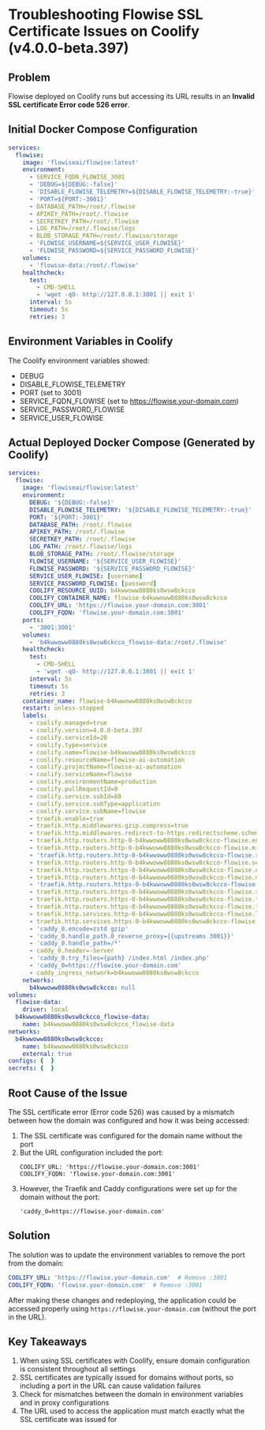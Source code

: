 # Troubleshooting Flowise SSL Certificate Issues on Coolify (v4.0.0-beta.397)

## Problem
Flowise deployed on Coolify runs but accessing its URL results in an **Invalid SSL certificate Error code 526 error**.

## Initial Docker Compose Configuration
```yaml
services:
  flowise:
    image: 'flowiseai/flowise:latest'
    environment:
      - SERVICE_FQDN_FLOWISE_3001
      - 'DEBUG=${DEBUG:-false}'
      - 'DISABLE_FLOWISE_TELEMETRY=${DISABLE_FLOWISE_TELEMETRY:-true}'
      - 'PORT=${PORT:-3001}'
      - DATABASE_PATH=/root/.flowise
      - APIKEY_PATH=/root/.flowise
      - SECRETKEY_PATH=/root/.flowise
      - LOG_PATH=/root/.flowise/logs
      - BLOB_STORAGE_PATH=/root/.flowise/storage
      - 'FLOWISE_USERNAME=${SERVICE_USER_FLOWISE}'
      - 'FLOWISE_PASSWORD=${SERVICE_PASSWORD_FLOWISE}'
    volumes:
      - 'flowise-data:/root/.flowise'
    healthcheck:
      test:
        - CMD-SHELL
        - 'wget -qO- http://127.0.0.1:3001 || exit 1'
      interval: 5s
      timeout: 5s
      retries: 3
```

## Environment Variables in Coolify
The Coolify environment variables showed:
- DEBUG
- DISABLE_FLOWISE_TELEMETRY
- PORT (set to 3001)
- SERVICE_FQDN_FLOWISE (set to https://flowise.your-domain.com)
- SERVICE_PASSWORD_FLOWISE
- SERVICE_USER_FLOWISE

## Actual Deployed Docker Compose (Generated by Coolify)
```yaml
services:
  flowise:
    image: 'flowiseai/flowise:latest'
    environment:
      DEBUG: '${DEBUG:-false}'
      DISABLE_FLOWISE_TELEMETRY: '${DISABLE_FLOWISE_TELEMETRY:-true}'
      PORT: '${PORT:-3001}'
      DATABASE_PATH: /root/.flowise
      APIKEY_PATH: /root/.flowise
      SECRETKEY_PATH: /root/.flowise
      LOG_PATH: /root/.flowise/logs
      BLOB_STORAGE_PATH: /root/.flowise/storage
      FLOWISE_USERNAME: '${SERVICE_USER_FLOWISE}'
      FLOWISE_PASSWORD: '${SERVICE_PASSWORD_FLOWISE}'
      SERVICE_USER_FLOWISE: [username]
      SERVICE_PASSWORD_FLOWISE: [password]
      COOLIFY_RESOURCE_UUID: b4kwwoww0880ks0wsw8ckcco
      COOLIFY_CONTAINER_NAME: flowise-b4kwwoww0880ks0wsw8ckcco
      COOLIFY_URL: 'https://flowise.your-domain.com:3001'
      COOLIFY_FQDN: 'flowise.your-domain.com:3001'
    ports:
      - '3001:3001'
    volumes:
      - 'b4kwwoww0880ks0wsw8ckcco_flowise-data:/root/.flowise'
    healthcheck:
      test:
        - CMD-SHELL
        - 'wget -qO- http://127.0.0.1:3001 || exit 1'
      interval: 5s
      timeout: 5s
      retries: 3
    container_name: flowise-b4kwwoww0880ks0wsw8ckcco
    restart: unless-stopped
    labels:
      - coolify.managed=true
      - coolify.version=4.0.0-beta.397
      - coolify.serviceId=20
      - coolify.type=service
      - coolify.name=flowise-b4kwwoww0880ks0wsw8ckcco
      - coolify.resourceName=flowise-ai-automation
      - coolify.projectName=flowise-ai-automation
      - coolify.serviceName=flowise
      - coolify.environmentName=production
      - coolify.pullRequestId=0
      - coolify.service.subId=88
      - coolify.service.subType=application
      - coolify.service.subName=flowise
      - traefik.enable=true
      - traefik.http.middlewares.gzip.compress=true
      - traefik.http.middlewares.redirect-to-https.redirectscheme.scheme=https
      - traefik.http.routers.http-0-b4kwwoww0880ks0wsw8ckcco-flowise.entryPoints=http
      - traefik.http.routers.http-0-b4kwwoww0880ks0wsw8ckcco-flowise.middlewares=redirect-to-https
      - 'traefik.http.routers.http-0-b4kwwoww0880ks0wsw8ckcco-flowise.rule=Host(`flowise.your-domain.com`) && PathPrefix(`/`)'
      - traefik.http.routers.http-0-b4kwwoww0880ks0wsw8ckcco-flowise.service=http-0-b4kwwoww0880ks0wsw8ckcco-flowise
      - traefik.http.routers.https-0-b4kwwoww0880ks0wsw8ckcco-flowise.entryPoints=https
      - traefik.http.routers.https-0-b4kwwoww0880ks0wsw8ckcco-flowise.middlewares=gzip
      - 'traefik.http.routers.https-0-b4kwwoww0880ks0wsw8ckcco-flowise.rule=Host(`flowise.your-domain.com`) && PathPrefix(`/`)'
      - traefik.http.routers.https-0-b4kwwoww0880ks0wsw8ckcco-flowise.service=https-0-b4kwwoww0880ks0wsw8ckcco-flowise
      - traefik.http.routers.https-0-b4kwwoww0880ks0wsw8ckcco-flowise.tls.certresolver=letsencrypt
      - traefik.http.routers.https-0-b4kwwoww0880ks0wsw8ckcco-flowise.tls=true
      - traefik.http.services.http-0-b4kwwoww0880ks0wsw8ckcco-flowise.loadbalancer.server.port=3001
      - traefik.http.services.https-0-b4kwwoww0880ks0wsw8ckcco-flowise.loadbalancer.server.port=3001
      - 'caddy_0.encode=zstd gzip'
      - 'caddy_0.handle_path.0_reverse_proxy={{upstreams 3001}}'
      - 'caddy_0.handle_path=/*'
      - caddy_0.header=-Server
      - 'caddy_0.try_files={path} /index.html /index.php'
      - 'caddy_0=https://flowise.your-domain.com'
      - caddy_ingress_network=b4kwwoww0880ks0wsw8ckcco
    networks:
      b4kwwoww0880ks0wsw8ckcco: null
volumes:
  flowise-data:
    driver: local
  b4kwwoww0880ks0wsw8ckcco_flowise-data:
    name: b4kwwoww0880ks0wsw8ckcco_flowise-data
networks:
  b4kwwoww0880ks0wsw8ckcco:
    name: b4kwwoww0880ks0wsw8ckcco
    external: true
configs: {  }
secrets: {  }
```

## Root Cause of the Issue
The SSL certificate error (Error code 526) was caused by a mismatch between how the domain was configured and how it was being accessed:

1. The SSL certificate was configured for the domain name without the port
2. But the URL configuration included the port: 
   ```
   COOLIFY_URL: 'https://flowise.your-domain.com:3001'
   COOLIFY_FQDN: 'flowise.your-domain.com:3001'
   ```
3. However, the Traefik and Caddy configurations were set up for the domain without the port:
   ```
   'caddy_0=https://flowise.your-domain.com'
   ```

## Solution
The solution was to update the environment variables to remove the port from the domain:

```yaml
COOLIFY_URL: 'https://flowise.your-domain.com'  # Remove :3001
COOLIFY_FQDN: 'flowise.your-domain.com'  # Remove :3001
```

After making these changes and redeploying, the application could be accessed properly using `https://flowise.your-domain.com` (without the port in the URL).

## Key Takeaways
1. When using SSL certificates with Coolify, ensure domain configuration is consistent throughout all settings
2. SSL certificates are typically issued for domains without ports, so including a port in the URL can cause validation failures
3. Check for mismatches between the domain in environment variables and in proxy configurations
4. The URL used to access the application must match exactly what the SSL certificate was issued for
